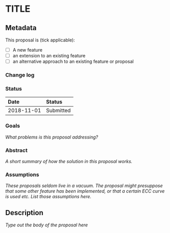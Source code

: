 # TITLE

## Metadata

This proposal is (tick applicable):

* [ ] A new feature
* [ ] an extension to an existing feature
* [ ] an alternative approach to an existing feature or proposal

### Change log

### Status

| Date       | Status    |
|:-----------|:----------|
| 2018-11-01 | Submitted |


### Goals
_What problems is this proposal addressing?_

### Abstract
_A short summary of how the solution in this proposal works._

### Assumptions
_These proposals seldom live in a vacuum. The proposal might presuppose that some other feature has been implemented, or
that a certain ECC curve is used etc. List those assumptions here._

## Description

_Type out the body of the proposal here_
